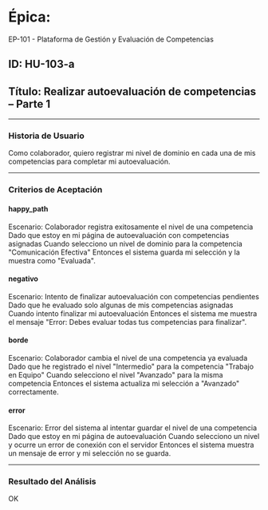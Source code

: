# Épica: 
EP-101 - Plataforma de Gestión y Evaluación de Competencias

## ID: HU-103-a  
## Título: Realizar autoevaluación de competencias – Parte 1

---

### Historia de Usuario

Como colaborador, quiero registrar mi nivel de dominio en cada una de mis competencias para completar mi autoevaluación.

---

### Criterios de Aceptación

#### happy_path
Escenario: Colaborador registra exitosamente el nivel de una competencia
 Dado que estoy en mi página de autoevaluación con competencias asignadas
 Cuando selecciono un nivel de dominio para la competencia "Comunicación Efectiva"
 Entonces el sistema guarda mi selección y la muestra como "Evaluada".

#### negativo
Escenario: Intento de finalizar autoevaluación con competencias pendientes
 Dado que he evaluado solo algunas de mis competencias asignadas
 Cuando intento finalizar mi autoevaluación
 Entonces el sistema me muestra el mensaje "Error: Debes evaluar todas tus competencias para finalizar".

#### borde
Escenario: Colaborador cambia el nivel de una competencia ya evaluada
 Dado que he registrado el nivel "Intermedio" para la competencia "Trabajo en Equipo"
 Cuando selecciono el nivel "Avanzado" para la misma competencia
 Entonces el sistema actualiza mi selección a "Avanzado" correctamente.

#### error
Escenario: Error del sistema al intentar guardar el nivel de una competencia
 Dado que estoy en mi página de autoevaluación
 Cuando selecciono un nivel y ocurre un error de conexión con el servidor
 Entonces el sistema muestra un mensaje de error y mi selección no se guarda.

---

### Resultado del Análisis  
OK

